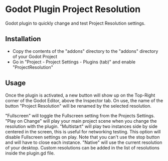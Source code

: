 # Godot Plugin Project Resolution

Godot plugin to quickly change and test Project Resolution settings.


## Installation

- Copy the contents of the "addons" directory to the "addons" directory of your Godot Project
- Go in "Project - Project Settings - Plugins (tab)" and enable "ProjectResolution"


## Usage

Once the plugin is activated, a new button will show up on the Top-Right corner of the Godot Editor, above the Inspector tab. On use, the name of the button "Project Resolution" will be renamed by the selected resolution.

"Fullscreen" will toggle the Fullscreen setting from the Projects Settings.
"Play on Change" will play your main project scene when you change the resolution with the plugin.
"Multistart" will play two instances side by side centered in the screen, this is useful for networking testing. This option will disable Fullscreen settings on play. Note that you can't use the stop button and will have to close each instance.
"Native" will use the current resolution of your desktop.
Custom resolutions can be added in the list of resolutions inside the plugin.gd file.
